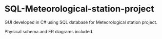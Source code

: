 # SQL-Meteorological-station-project

GUI developed in C# using SQL database for Meteorological station project.

Physical schema and ER diagrams included.
